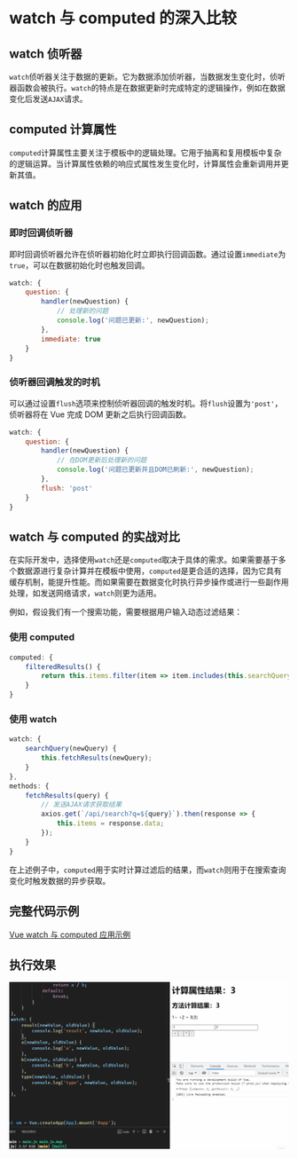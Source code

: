# watch 与 computed 的深入比较

## watch 侦听器

`watch`侦听器关注于数据的更新。它为数据添加侦听器，当数据发生变化时，侦听器函数会被执行。`watch`的特点是在数据更新时完成特定的逻辑操作，例如在数据变化后发送`AJAX`请求。

## computed 计算属性

`computed`计算属性主要关注于模板中的逻辑处理。它用于抽离和复用模板中复杂的逻辑运算。当计算属性依赖的响应式属性发生变化时，计算属性会重新调用并更新其值。

## watch 的应用

### 即时回调侦听器

即时回调侦听器允许在侦听器初始化时立即执行回调函数。通过设置`immediate`为`true`，可以在数据初始化时也触发回调。

```javascript
watch: {
    question: {
        handler(newQuestion) {
            // 处理新的问题
            console.log('问题已更新:', newQuestion);
        },
        immediate: true
    }
}
```

### 侦听器回调触发的时机

可以通过设置`flush`选项来控制侦听器回调的触发时机。将`flush`设置为`'post'`，侦听器将在 Vue 完成 DOM 更新之后执行回调函数。

```javascript
watch: {
    question: {
        handler(newQuestion) {
            // 在DOM更新后处理新的问题
            console.log('问题已更新并且DOM已刷新:', newQuestion);
        },
        flush: 'post'
    }
}
```

## watch 与 computed 的实战对比

在实际开发中，选择使用`watch`还是`computed`取决于具体的需求。如果需要基于多个数据源进行复杂计算并在模板中使用，`computed`是更合适的选择，因为它具有缓存机制，能提升性能。而如果需要在数据变化时执行异步操作或进行一些副作用处理，如发送网络请求，`watch`则更为适用。

例如，假设我们有一个搜索功能，需要根据用户输入动态过滤结果：

### 使用 computed

```javascript
computed: {
    filteredResults() {
        return this.items.filter(item => item.includes(this.searchQuery));
    }
}
```

### 使用 watch

```javascript
watch: {
    searchQuery(newQuery) {
        this.fetchResults(newQuery);
    }
},
methods: {
    fetchResults(query) {
        // 发送AJAX请求获取结果
        axios.get(`/api/search?q=${query}`).then(response => {
            this.items = response.data;
        });
    }
}
```

在上述例子中，`computed`用于实时计算过滤后的结果，而`watch`则用于在搜索查询变化时触发数据的异步获取。

## 完整代码示例

[Vue watch 与 computed 应用示例](https://www.yuque.com/sumingcheng/gs6i1z/vcgmee)

## 执行效果

![](../../../assets/8a9bcac844f5290d84521a3c9abecb51.gif)

